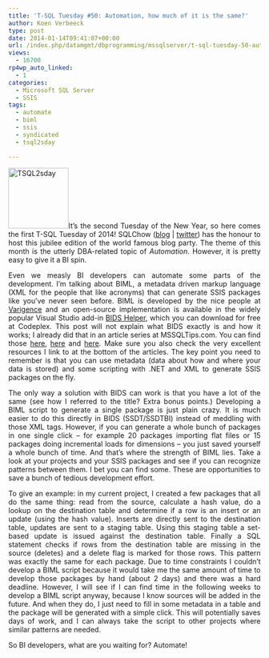 ```yaml
---
title: 'T-SQL Tuesday #50: Automation, how much of it is the same?'
author: Koen Verbeeck
type: post
date: 2014-01-14T09:41:07+00:00
url: /index.php/datamgmt/dbprogramming/mssqlserver/t-sql-tuesday-50-automation/
views:
  - 16700
rp4wp_auto_linked:
  - 1
categories:
  - Microsoft SQL Server
  - SSIS
tags:
  - automate
  - biml
  - ssis
  - syndicated
  - tsql2sday

---
```

<p style="text-align: justify">
  <a href="http://sqlchow.wordpress.com/2014/01/07/t-sql-tuesday-050-automation-how-much-of-it-is-the-same/"><img class="alignleft" alt="TSQL2sday" src="/wp-content/uploads/2014/01/TSQL2sday.png" width="120" height="121" /></a>It’s the second Tuesday of the New Year, so here comes the first T-SQL Tuesday of 2014! SQLChow (<a href="http://sqlchow.wordpress.com/">blog</a> | <a href="https://twitter.com/SqlChow">twitter</a>) has the honour to host this jubilee edition of the world famous blog party. The theme of this month is the utterly DBA-related topic of <i>Automation</i>. However, it is pretty easy to give it a BI spin.
</p>

<p style="text-align: justify">
  Even we measly BI developers can automate some parts of the development. I’m talking about BIML, a metadata driven markup language (XML for the people that like acronyms) that can generate SSIS packages like you’ve never seen before. BIML is developed by the nice people at <a href="http://www.varigence.com/">Varigence</a> and an open-source implementation is available in the widely popular Visual Studio add-in <a href="http://bidshelper.codeplex.com/">BIDS Helper</a>, which you can download for free at Codeplex. This post will not explain what BIDS exactly is and how it works; I already did that in an article series at MSSQLTips.com. You can find those <a href="http://www.mssqltips.com/sqlservertip/3094/introduction-to-business-intelligence-markup-language-biml-for-ssis/">here</a>, <a href="http://www.mssqltips.com/sqlservertip/3115/using-biml-to-generate-an-ssis-import-package/">here</a> and <a href="http://www.mssqltips.com/sqlservertip/3124/generate-multiple-ssis-packages-using-biml-and-metadata/">here</a>. Make sure you also check the very excellent resources I link to at the bottom of the articles. The key point you need to remember is that you can use metadata (data about how and where your data is stored) and some scripting with .NET and XML to generate SSIS packages on the fly.
</p>

<p style="text-align: justify">
  The only way a solution with BIDS can work is that you have a lot of the same (see how I referred to the title? Extra bonus points.) Developing a BIML script to generate a single package is just plain crazy. It is much easier to do this directly in BIDS (SSDT/SSDTBI) instead of meddling with those XML tags. However, if you can generate a whole bunch of packages in one single click – for example 20 packages importing flat files or 15 packages doing incremental loads for dimensions – you just saved yourself a whole bunch of time. And that’s where the strength of BIML lies. Take a look at your projects and your SSIS packages and see if you can recognize patterns between them. I bet you can find some. These are opportunities to save a bunch of tedious development effort.
</p>

<p style="text-align: justify">
  To give an example: in my current project, I created a few packages that all do the same thing: read from the source, calculate a hash value, do a lookup on the destination table and determine if a row is an insert or an update (using the hash value). Inserts are directly sent to the destination table, updates are sent to a staging table. Using this staging table a set-based update is issued against the destination table. Finally a SQL statement checks if rows from the destination table are missing in the source (deletes) and a delete flag is marked for those rows. This pattern was exactly the same for each package. Due to time constraints I couldn’t develop a BIML script because it would take me the same amount of time to develop those packages by hand (about 2 days) and there was a hard deadline. However, I will see if I can find time in the following weeks to develop a BIML script anyway, because I know sources will be added in the future. And when they do, I just need to fill in some metadata in a table and the package will be generated with a simple click. This will potentially saves days of work, and I can always take the script to other projects where similar patterns are needed.
</p>

<p style="text-align: justify">
  So BI developers, what are you waiting for? Automate!
</p>